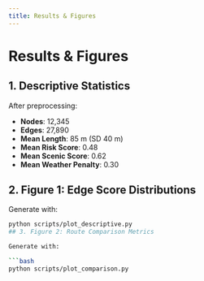 ```yaml
---
title: Results & Figures
---
```


# Results & Figures

## 1. Descriptive Statistics

After preprocessing:
- **Nodes**: 12,345  
- **Edges**: 27,890  
- **Mean Length**: 85 m (SD 40 m)  
- **Mean Risk Score**: 0.48  
- **Mean Scenic Score**: 0.62  
- **Mean Weather Penalty**: 0.30  

## 2. Figure 1: Edge Score Distributions

Generate with:
```bash
python scripts/plot_descriptive.py
## 3. Figure 2: Route Comparison Metrics

Generate with:

```bash
python scripts/plot_comparison.py
